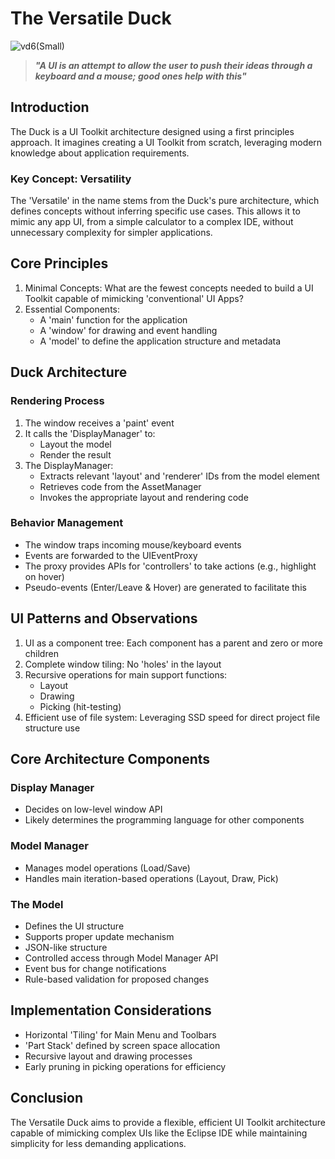 # The Versatile Duck

![vd6(Small)](https://github.com/E4Eric/TheDuck/assets/2371669/7fc8409f-e41a-41b2-b3a1-10b412423489)

> **_"A UI is an attempt to allow the user to push their ideas through a keyboard and a mouse; good ones help with this"_**

## Introduction

The Duck is a UI Toolkit architecture designed using a first principles approach. It imagines creating a UI Toolkit from scratch, leveraging modern knowledge about application requirements.

### Key Concept: Versatility

The 'Versatile' in the name stems from the Duck's pure architecture, which defines concepts without inferring specific use cases. This allows it to mimic any app UI, from a simple calculator to a complex IDE, without unnecessary complexity for simpler applications.

## Core Principles

1. Minimal Concepts: What are the fewest concepts needed to build a UI Toolkit capable of mimicking 'conventional' UI Apps?
2. Essential Components:
   - A 'main' function for the application
   - A 'window' for drawing and event handling
   - A 'model' to define the application structure and metadata

## Duck Architecture

### Rendering Process
1. The window receives a 'paint' event
2. It calls the 'DisplayManager' to:
   - Layout the model
   - Render the result
3. The DisplayManager:
   - Extracts relevant 'layout' and 'renderer' IDs from the model element
   - Retrieves code from the AssetManager
   - Invokes the appropriate layout and rendering code

### Behavior Management
- The window traps incoming mouse/keyboard events
- Events are forwarded to the UIEventProxy
- The proxy provides APIs for 'controllers' to take actions (e.g., highlight on hover)
- Pseudo-events (Enter/Leave & Hover) are generated to facilitate this

## UI Patterns and Observations

1. UI as a component tree: Each component has a parent and zero or more children
2. Complete window tiling: No 'holes' in the layout
3. Recursive operations for main support functions:
   - Layout
   - Drawing
   - Picking (hit-testing)
4. Efficient use of file system: Leveraging SSD speed for direct project file structure use

## Core Architecture Components

### Display Manager
- Decides on low-level window API
- Likely determines the programming language for other components

### Model Manager
- Manages model operations (Load/Save)
- Handles main iteration-based operations (Layout, Draw, Pick)

### The Model
- Defines the UI structure
- Supports proper update mechanism
- JSON-like structure
- Controlled access through Model Manager API
- Event bus for change notifications
- Rule-based validation for proposed changes

## Implementation Considerations

- Horizontal 'Tiling' for Main Menu and Toolbars
- 'Part Stack' defined by screen space allocation
- Recursive layout and drawing processes
- Early pruning in picking operations for efficiency

## Conclusion

The Versatile Duck aims to provide a flexible, efficient UI Toolkit architecture capable of mimicking complex UIs like the Eclipse IDE while maintaining simplicity for less demanding applications.
